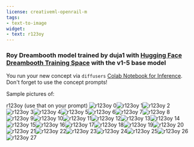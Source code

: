 ```yaml
---
license: creativeml-openrail-m
tags:
- text-to-image
widget:
- text: r123oy
---
```

### Roy Dreambooth model trained by duja1 with [Hugging Face Dreambooth Training Space](https://huggingface.co/spaces/multimodalart/dreambooth-training) with the v1-5 base model

You run your new concept via `diffusers` [Colab Notebook for Inference](https://colab.research.google.com/github/huggingface/notebooks/blob/main/diffusers/sd_dreambooth_inference.ipynb). Don't forget to use the concept prompts! 

Sample pictures of:
  
  
  
  
  
  
  
  
  
  
  
  
  
  
  
  
  
  
  
  
  
  
  
  
  
  
  
r123oy (use that on your prompt) 
![r123oy 0](https://huggingface.co/duja1/roy/resolve/main/concept_images/r123oy_%281%29.jpg)![r123oy 1](https://huggingface.co/duja1/roy/resolve/main/concept_images/r123oy_%282%29.jpg)![r123oy 2](https://huggingface.co/duja1/roy/resolve/main/concept_images/r123oy_%283%29.jpg)![r123oy 3](https://huggingface.co/duja1/roy/resolve/main/concept_images/r123oy_%284%29.jpg)![r123oy 4](https://huggingface.co/duja1/roy/resolve/main/concept_images/r123oy_%285%29.jpg)![r123oy 5](https://huggingface.co/duja1/roy/resolve/main/concept_images/r123oy_%286%29.jpg)![r123oy 6](https://huggingface.co/duja1/roy/resolve/main/concept_images/r123oy_%287%29.jpg)![r123oy 7](https://huggingface.co/duja1/roy/resolve/main/concept_images/r123oy_%288%29.jpg)![r123oy 8](https://huggingface.co/duja1/roy/resolve/main/concept_images/r123oy_%289%29.jpg)![r123oy 9](https://huggingface.co/duja1/roy/resolve/main/concept_images/r123oy_%2810%29.jpg)![r123oy 10](https://huggingface.co/duja1/roy/resolve/main/concept_images/r123oy_%2811%29.jpg)![r123oy 11](https://huggingface.co/duja1/roy/resolve/main/concept_images/r123oy_%2812%29.jpg)![r123oy 12](https://huggingface.co/duja1/roy/resolve/main/concept_images/r123oy_%2813%29.jpg)![r123oy 13](https://huggingface.co/duja1/roy/resolve/main/concept_images/r123oy_%2814%29.jpg)![r123oy 14](https://huggingface.co/duja1/roy/resolve/main/concept_images/r123oy_%2815%29.jpg)![r123oy 15](https://huggingface.co/duja1/roy/resolve/main/concept_images/r123oy_%2816%29.jpg)![r123oy 16](https://huggingface.co/duja1/roy/resolve/main/concept_images/r123oy_%2817%29.jpg)![r123oy 17](https://huggingface.co/duja1/roy/resolve/main/concept_images/r123oy_%2818%29.jpg)![r123oy 18](https://huggingface.co/duja1/roy/resolve/main/concept_images/r123oy_%2819%29.jpg)![r123oy 19](https://huggingface.co/duja1/roy/resolve/main/concept_images/r123oy_%2820%29.jpg)![r123oy 20](https://huggingface.co/duja1/roy/resolve/main/concept_images/r123oy_%2821%29.jpg)![r123oy 21](https://huggingface.co/duja1/roy/resolve/main/concept_images/r123oy_%2822%29.jpg)![r123oy 22](https://huggingface.co/duja1/roy/resolve/main/concept_images/r123oy_%2823%29.jpg)![r123oy 23](https://huggingface.co/duja1/roy/resolve/main/concept_images/r123oy_%2824%29.jpg)![r123oy 24](https://huggingface.co/duja1/roy/resolve/main/concept_images/r123oy_%2825%29.jpg)![r123oy 25](https://huggingface.co/duja1/roy/resolve/main/concept_images/r123oy_%2826%29.jpg)![r123oy 26](https://huggingface.co/duja1/roy/resolve/main/concept_images/r123oy_%2827%29.jpg)![r123oy 27](https://huggingface.co/duja1/roy/resolve/main/concept_images/r123oy_%2828%29.jpg)
